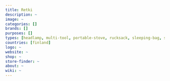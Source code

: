 ```yaml
---
title: Retki
description: ~
image: ~
categories: []
brands: []
purposes: []
types: [headlamp, multi-tool, portable-stove, rucksack, sleeping-bag, sleeping-mattress, tent]
countries: [finland]
logo: ~
website: ~
shop: ~
store-finder: ~
about: ~
wiki: ~
---
```

